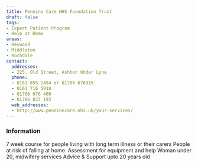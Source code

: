 ```yaml
---
title: Pennine Care NHS Foundation Trust
draft: false
tags:
- Expert Patient Program
- Help at Home
areas:
- Heywood
- Middleton
- Rochdale
contact:
  addresses:
  - 225, Old Street, Ashton Under Lyne
  phone:
  - 0161 655 1454 or 01706 676315
  - 0161 716 5918
  - 01706 676 460
  - 01706 837 193
  web_addresses:
  - http://www.penninecare.nhs.uk/your-services/
---
```


### Information
7 week course for people living with long term illness or their carers
People at risk of falling at home.  Assessment for equipment and help
Woman under 20, midwifery services
Advice & Support upto 20 years old

